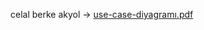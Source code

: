 
celal berke akyol -> [use-case-diyagramı.pdf](https://github.com/CelalBerkeAkyol/networth/files/14909928/use-case-diyagrami.pdf)
